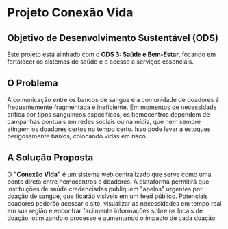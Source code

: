 # Projeto Conexão Vida

## Objetivo de Desenvolvimento Sustentável (ODS)
Este projeto está alinhado com o **ODS 3: Saúde e Bem-Estar**, focando em fortalecer os sistemas de saúde e o acesso a serviços essenciais.

## O Problema
A comunicação entre os bancos de sangue e a comunidade de doadores é frequentemente fragmentada e ineficiente. Em momentos de necessidade crítica por tipos sanguíneos específicos, os hemocentros dependem de campanhas pontuais em redes sociais ou na mídia, que nem sempre atingem os doadores certos no tempo certo. Isso pode levar a estoques perigosamente baixos, colocando vidas em risco.

## A Solução Proposta
O **"Conexão Vida"** é um sistema web centralizado que serve como uma ponte direta entre hemocentros e doadores. A plataforma permitirá que instituições de saúde credenciadas publiquem "apelos" urgentes por doação de sangue, que ficarão visíveis em um feed público. Potenciais doadores poderão acessar o site, visualizar as necessidades em tempo real em sua região e encontrar facilmente informações sobre os locais de doação, otimizando o processo e aumentando o impacto de cada doação.
